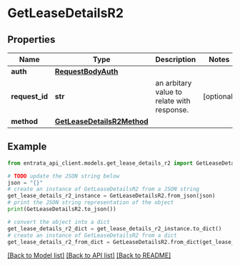 # GetLeaseDetailsR2


## Properties

Name | Type | Description | Notes
------------ | ------------- | ------------- | -------------
**auth** | [**RequestBodyAuth**](RequestBodyAuth.md) |  | 
**request_id** | **str** | an arbitary value to relate with response. | [optional] 
**method** | [**GetLeaseDetailsR2Method**](GetLeaseDetailsR2Method.md) |  | 

## Example

```python
from entrata_api_client.models.get_lease_details_r2 import GetLeaseDetailsR2

# TODO update the JSON string below
json = "{}"
# create an instance of GetLeaseDetailsR2 from a JSON string
get_lease_details_r2_instance = GetLeaseDetailsR2.from_json(json)
# print the JSON string representation of the object
print(GetLeaseDetailsR2.to_json())

# convert the object into a dict
get_lease_details_r2_dict = get_lease_details_r2_instance.to_dict()
# create an instance of GetLeaseDetailsR2 from a dict
get_lease_details_r2_from_dict = GetLeaseDetailsR2.from_dict(get_lease_details_r2_dict)
```
[[Back to Model list]](../README.md#documentation-for-models) [[Back to API list]](../README.md#documentation-for-api-endpoints) [[Back to README]](../README.md)


